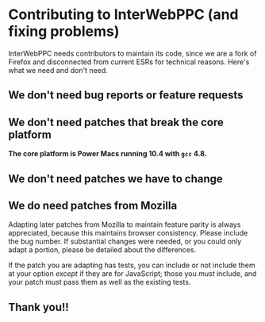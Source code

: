 # Contributing to InterWebPPC (and fixing problems)

InterWebPPC needs contributors to maintain its code, since we are a fork of Firefox and disconnected from current ESRs for technical reasons. Here's what we need and don't need.

## We don't need bug reports or feature requests

## We don't need patches that break the core platform
**The core platform is Power Macs running 10.4 with `gcc` 4.8.** 

## We don't need patches we have to change

## We do need patches from Mozilla

Adapting later patches from Mozilla to maintain feature parity is always appreciated, because this maintains browser consistency. Please include the bug number. If substantial changes were needed, or you could only adapt a portion, please be detailed about the differences.

If the patch you are adapting has tests, you can include or not include them at your option _except_ if they are for JavaScript; those you _must_ include, and your patch must pass them as well as the existing tests.

## Thank you!!


